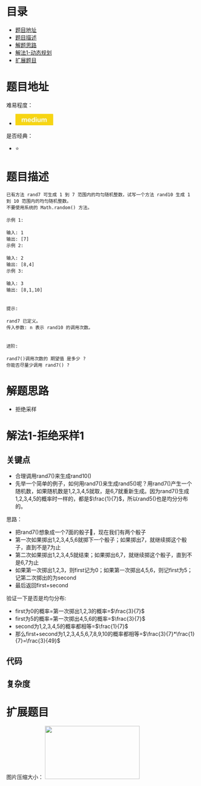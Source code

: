 # 目录
* [题目地址](#题目地址)
* [题目描述](#题目描述)
* [解题思路](#解题思路)
* [解法1-动态规划](#解法1-动态规划)
* [扩展题目](#扩展题目)



# 题目地址
难易程度：
- ![medium.jpg](../../.images/medium.jpg)

是否经典：
- ⭐️



# 题目描述
```
已有方法 rand7 可生成 1 到 7 范围内的均匀随机整数，试写一个方法 rand10 生成 1 到 10 范围内的均匀随机整数。
不要使用系统的 Math.random() 方法。

示例 1:

输入: 1
输出: [7]
示例 2:

输入: 2
输出: [8,4]
示例 3:

输入: 3
输出: [8,1,10]
 

提示:

rand7 已定义。
传入参数: n 表示 rand10 的调用次数。
 

进阶:

rand7()调用次数的 期望值 是多少 ?
你能否尽量少调用 rand7() ?
```


# 解题思路
- 拒绝采样




# 解法1-拒绝采样1
## 关键点
- 合理调用rand7()来生成rand10()
- 先举一个简单的例子，如何用rand7()来生成rand5()呢？用rand7()产生一个随机数，如果随机数是1,2,3,4,5就取，是6,7就重新生成。因为rand7()生成1,2,3,4,5的概率时一样的，都是$\frac{1}{7}$，所以rand5()也是均分分布的。

思路：
- 把rand7()想象成一个7面的骰子🎲，现在我们有两个骰子
- 第一次如果掷出1,2,3,4,5,6就掷下一个骰子；如果掷出7，就继续掷这个骰子，直到不是7为止
- 第二次如果掷出1,2,3,4,5就结束；如果掷出6,7，就继续掷这个骰子，直到不是6,7为止
- 如果第一次掷出1,2,3，则first记为0；如果第一次掷出4,5,6，则记first为5；记第二次掷出的为second
- 最后返回first+second
  
  
验证一下是否是均匀分布:
- first为0的概率=第一次掷出1,2,3的概率=$\frac{3}{7}$
- first为5的概率=第一次掷出4,5,6的概率=$\frac{3}{7}$
- second为1,2,3,4,5的概率都相等=$\frac{1}{7}$
- 那么first+second为1,2,3,4,5,6,7,8,9,10的概率都相等=$\frac{3}{7}*\frac{1}{7}=\frac{3}{49}$

## 代码



## 复杂度



# 扩展题目




图片压缩大小：
<img src="../.images/leetcode.jpeg" width="250" height="140">